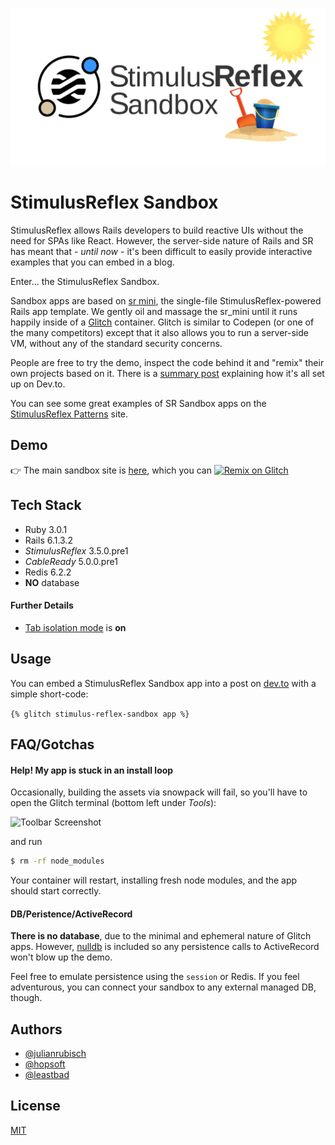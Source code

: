 ![Logo](/srs.svg)

    
# StimulusReflex Sandbox

StimulusReflex allows Rails developers to build reactive UIs without the need for SPAs like React. However, the server-side nature of Rails and SR has meant that - *until now* - it's been difficult to easily provide interactive examples that you can embed in a blog.

Enter... the StimulusReflex Sandbox.

Sandbox apps are based on [sr mini](https://github.com/hopsoft/sr_mini), the single-file StimulusReflex-powered Rails app template. We gently oil and massage the sr_mini until it runs happily inside of a [Glitch](https://glitch.com) container. Glitch is similar to Codepen (or one of the many competitors) except that it also allows you to run a server-side VM, without any of the standard security concerns.

People are free to try the demo, inspect the code behind it and "remix" their own projects based on it. There is a [summary post](https://dev.to/julianrubisch/a-stimulusreflex-sandbox-on-glitch-i63) explaining how it's all set up on Dev.to.

You can see some great examples of SR Sandbox apps on the [StimulusReflex Patterns](https://www.stimulusreflexpatterns.com/patterns/) site. 

## Demo

👉 The main sandbox site is [here](https://stimulus-reflex-sandbox.glitch.me/), which you can 
[![Remix on Glitch](https://cdn.gomix.com/f3620a78-0ad3-4f81-a271-c8a4faa20f86%2Fremix-button.svg)](https://glitch.com/edit/#!/remix/stimulus-reflex-sandbox)

## Tech Stack

- Ruby 3.0.1
- Rails 6.1.3.2
- *StimulusReflex* 3.5.0.pre1
- *CableReady* 5.0.0.pre1
- Redis 6.2.2
- **NO** database

#### Further Details
- [Tab isolation mode](https://docs.stimulusreflex.com/hello-world/setup#tab-isolation) is **on**
  
## Usage

You can embed a StimulusReflex Sandbox app into a post on [dev.to](https://dev.to/) with a simple short-code:

`{% glitch stimulus-reflex-sandbox app %}`

## FAQ/Gotchas

#### Help! My app is stuck in an install loop

Occasionally, building the assets via snowpack will fail, so you'll have to open the Glitch terminal (bottom left under *Tools*):

![Toolbar Screenshot](https://cdn.glitch.com/5d1b65f4-c468-4b36-bfe5-74a6315b9984%2FCleanShot%202021-05-09%20at%2014.11.00%402x.png?v=1620562298119)

and run

```bash
$ rm -rf node_modules
```

Your container will restart, installing fresh node modules, and the app should start correctly.

#### DB/Peristence/ActiveRecord

**There is no database**, due to the minimal and ephemeral nature of Glitch apps. However, [nulldb](https://github.com/nulldb/nulldb) is included so any persistence calls to ActiveRecord won't blow up the demo.

Feel free to emulate persistence using the `session` or Redis. If you feel adventurous, you can connect your sandbox to any external managed DB, though.

  
## Authors

- [@julianrubisch](https://www.github.com/julianrubisch)
- [@hopsoft](https://www.github.com/hopsoft)
- [@leastbad](https://www.github.com/leastbad)

  
## License

[MIT](https://choosealicense.com/licenses/mit/)

  
